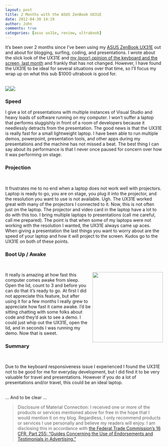 ```yaml
---
layout: post
title: 2 Months with the ASUS ZenBook UX31E
date: 2012-04-30 14:19
author: John
comments: true
categories: [asus ux31e, review, ultrabook]
---
```

<p>It’s been over 2 months since I’ve been using my <a href="http://www.amazon.com/dp/B005SY32Q2/?t=johnpanet-20">ASUS ZenBook UX31E</a> out and about for blogging, surfing, coding, and presentations. I wrote about the slick look of the UX31E and <a href="/review-of-the-asus-zenbook-ux31e">my (poor) opinion of the keyboard and the screen&nbsp; last month</a> and frankly that has not changed. However, I have found the UX31E to be ideal for several situations over that time, so I’ll focus my wrap up on what this sub $1000 ultrabook is good for. </p> <p><br><img src="http://images.johnpapa.net/wp-content/uploads/media/Windows-Live-Writer/5-Weeks-Later-with-the-ASUS-ZenBook-UX31_7B93/WP_000530_thumb.jpg"><img src="http://images.johnpapa.net/wp-content/uploads/media/Windows-Live-Writer/5-Weeks-Later-with-the-ASUS-ZenBook-UX31_7B93/WP_000532_thumb.jpg"></p> <h3>Speed</h3> <p>I give a lot of presentations with multiple instances of Visual Studio and heavy loads of software running on my computer. I won’t suffer a laptop that performs sluggishly in front of a room of developers because it needlessly detracts from the presentation. The good news is that the UX31E is really fast for a small lightweight laptop. I have been able to run multiple demos, powerpoint, presentation tools, and other apps during my presentations and the machine has not missed a beat. The best thing I can say about its performance is that I never once paused for concern over how it was performing on stage. <br></p> <h3>Projection</h3><br> <p>It frustrates me to no end when a laptop does not work well with projectors. Laptop is ready to go, you are on stage, you plug it into the projector, and the resolution you want to use is not available. Ugh. The UX31E worked great with many of the projectors I connected to it. Now, this is not often just on the laptop. The projector and video card in the laptop have a lot to do with this too. I bring multiple laptops to presentations (call me careful, call me prepared). The point is that when some of my laptops were not working with the resolution I wanted, the UX31E always came up aces.&nbsp; When giving a presentation the last things you want to worry about are the speed of your laptop and how it will project to the screen. Kudos go to the UX31E on both of these points.<br></p> <h3>Boot Up / Awake</h3><br> <p><img style="display: inline; float: right" align="right" src="http://ecx.images-amazon.com/images/I/41ZNTQkRKGL._SL500_AA300_.jpg" width="225" height="225">It really is amazing at how fast this computer comes awake from sleep. Open the lid, count to 3 and before you can do that it’s ready to go. At first I did not appreciate this feature, but after using it for a few months I really grew to appreciate how fast it came awake. I’d be sitting chatting with some folks about code and they’d ask to see a demo. I could just whip out the UX31E, open the lid, and in seconds I was running my demo. Now that is sweet.<br></p> <h3>Summary</h3><br> <p>Due to the keyboard responsiveness issue I experienced I found the UX31E not to be good for me for everyday development, but I did find it to be very valuable for travel and presentations. However if you do a lot of presentations and/or travel, this could be an ideal laptop.</p> <p><br>… And to be clear …<br></p> <blockquote> <p>Disclosure of Material Connection: I received one or more of the products or services mentioned above for free in the hope that I would mention it on my blog. Regardless, I only recommend products or services I use personally and believe my readers will enjoy. I am disclosing this in accordance with <a href="http://www.access.gpo.gov/nara/cfr/waisidx_03/16cfr255_03.html">the Federal Trade Commission’s 16 CFR, Part 255: “Guides Concerning the Use of Endorsements and Testimonials in Advertising.”</a></p></blockquote>

